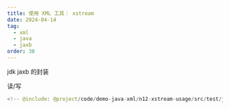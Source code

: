 ```yaml
---
title: 使用 XML 工具： xstream
date: 2024-04-14
tag:
  - xml
  - java
  - jaxb
order: 38
---
```


jdk jaxb 的封装

<!-- more -->

<RepoLink path="code/demo-java-xml/n13-springoxm-usage/test/java/org/example/" />

读/写

```java
<!-- @include: @project/code/demo-java-xml/n12-xstream-usage/src/test/java/example/XmlXStreamTest.java -->
```
